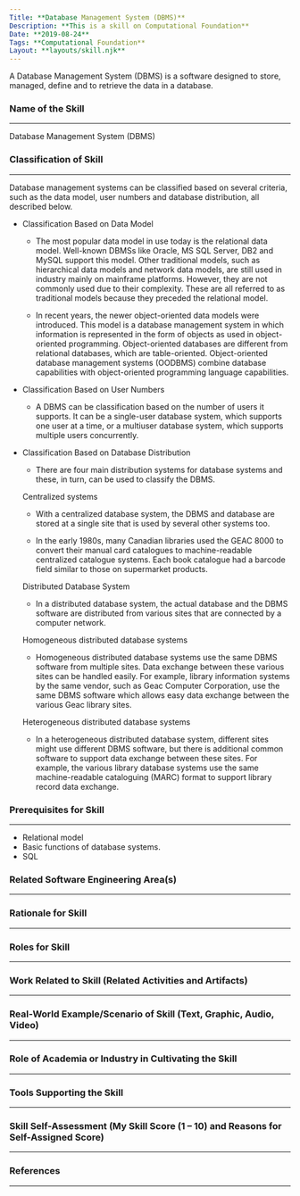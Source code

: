 ```yaml
---
Title: **Database Management System (DBMS)**
Description: **This is a skill on Computational Foundation**
Date: **2019-08-24**
Tags: **Computational Foundation**
Layout: **layouts/skill.njk**
---
```

A Database Management System (DBMS) is a software designed to store, managed, define and to retrieve the data in a database.

### Name of the Skill
---

Database Management System (DBMS)

### Classification of Skill
---

Database management systems can be classified based on several criteria, such as the data model, user numbers and database distribution, all described below.

* Classification Based on Data Model
    - The most popular data model in use today is the relational data model. Well-known DBMSs like Oracle, MS SQL Server, DB2 and MySQL support this model. Other traditional models, such as hierarchical data models and network data models, are still used in industry mainly on mainframe platforms. However, they are not commonly used due to their complexity. These are all referred to as traditional models because they preceded the relational model.

    - In recent years, the newer object-oriented data models were introduced. This model is a database management system in which information is represented in the form of objects as used in object-oriented programming. Object-oriented databases are different from relational databases, which are table-oriented. Object-oriented database management systems (OODBMS) combine database capabilities with object-oriented programming language capabilities.

* Classification Based on User Numbers
    - A DBMS can be classification based on the number of users it supports. It can be a single-user database system, which supports one user at a time, or a multiuser database system, which supports multiple users concurrently.

* Classification Based on Database Distribution
    - There are four main distribution systems for database systems and these, in turn, can be used to classify the DBMS.
    
    Centralized systems
    
    - With a centralized database system, the DBMS and database are stored at a single site that is used by several other systems too.
    
    - In the early 1980s, many Canadian libraries used the GEAC 8000 to convert their manual card catalogues to machine-readable centralized catalogue systems. Each book catalogue had a barcode field similar to those on supermarket products.
    
    Distributed Database System
    
    - In a distributed database system, the actual database and the DBMS software are distributed from various sites that are connected by a computer network.
    
    Homogeneous distributed database systems
    
    - Homogeneous distributed database systems use the same DBMS software from multiple sites. Data exchange between these various sites can be handled easily. For example, library information systems by the same vendor, such as Geac Computer Corporation, use the same DBMS software which allows easy data exchange between the various Geac library sites.
    
    Heterogeneous distributed database systems
    
    - In a heterogeneous distributed database system, different sites might use different DBMS software, but there is additional common software to support data exchange between these sites. For example, the various library database systems use the same machine-readable cataloguing (MARC) format to support library record data exchange.
    
### Prerequisites for Skill
---
 - Relational model
 - Basic functions of database systems.
 - SQL

### Related Software Engineering Area(s)
---


### Rationale for Skill
---

### Roles for Skill
---
### Work Related to Skill (Related Activities and Artifacts)
---
### Real-World Example/Scenario of Skill (Text, Graphic, Audio, Video)
---
### Role of Academia or Industry in Cultivating the Skill
---
### Tools Supporting the Skill
---
### Skill Self-Assessment (My Skill Score (1 – 10) and Reasons for Self-Assigned Score)
---
### References 
---